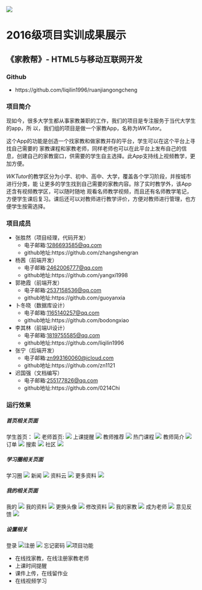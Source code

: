 <div>
	<img src="imgs/logo.png"/>
</div>
<h1>2016级项目实训成果展示</h1>
<h2>《家教帮》- HTML5与移动互联网开发</h2>
<h3>Github</h3>
<ul><li>https://github.com/liqilin1996/ruanjiangongcheng</li></ul>
<h3>项目简介</h3>
<body>
    <p>    现如今，很多大学生都从事家教兼职的工作，我们的项目是专注服务于当代大学生的app，所
以，我们组的项目是做一个家教App，名称为<em>WKTutor</em>。</p>
<p>    这个App的功能是创造一个找家教和做家教并存的平台，学生可以在这个平台上寻找自己需要的
家教课程和家教老师，同样老师也可以在此平台上发布自己的信息，创建自己的家教窗口，供需要的学生自主选择。此App支持线上视频教学，更加方便。</p>
<p>    <em>WKTutor</em>的教学区分为小学、初中、高中、大学，覆盖各个学习阶段，并按城市进行分类，能
让更多的学生找到自己需要的家教内容。除了实时教学外，该App还含有视频教学区，可以随时随地
观看名师教学视频，而且还有名师教学笔记，方便学生课后复习。课后还可以对教师进行教学评价，方便对教师进行管理，也方便学生按需选择。</p>
<h3>项目成员</h3>
<ul>
	<li>张胜然（项目经理，代码开发）
		<ul>
			<li>电子邮箱:<a href="#">1286693585@qq.com</a></li>
			<li>github地址:https://github.com/zhangshengran</li>
		</ul>
	</li>
	<li>杨茜（前端开发）
		<ul>
			<li>电子邮箱:<a href="#">2462006777@qq.com</a></li>
			<li>github地址:https://github.com/yangxi1998</li>
		</ul>
	</li>
	<li>郭艳霞（前端开发）
		<ul>
			<li>电子邮箱:<a href="#">2537158536@qq.com</a></li>
			<li>github地址:https://github.com/guoyanxia</li>
		</ul>
	</li>
	<li>卜冬晓（数据库设计）
		<ul>
			<li>电子邮箱:<a href="#">1165140257@qq.com</a></li>
			<li>github地址:https://github.com/bodongxiao</li>
		</ul>
	</li>
	<li>李其林（前端UI设计）
		<ul>
			<li>电子邮箱:<a href="#">1819755585@qq.com</a></li>
			<li>github地址:https://github.com/liqilin1996</li>
		</ul>
	</li>
	<li>张宁（后端开发）
		<ul>
			<li>电子邮箱:<a href="#">zn993160060@icloud.com</a></li>
			<li>github地址:https://github.com/zn1121</li>
		</ul>
	</li>
	<li>迟国强（文档编写）
		<ul>
			<li>电子邮箱:<a href="#">255177826@qq.com</a></li>
			<li>github地址:https://github.com/0214Chi</li>
		</ul>
	</li>
</ul>
<h3>运行效果</h3>
	<h5>首页相关页面</h5>		
	<span>学生首页：</span>
<img src="imgs/stuhome.png"/>
	<span>老师首页:</span>	
<img src="imgs/teahome.jpg"/>
	<span>上课提醒</span>
<img src="imgs/affairm.png"/>
	<span>教师推荐</span>
<img src="imgs/teacher.png"/>
	<span>热门课程</span>
<img src="imgs/course.png"/>
	<span>教师简介</span>
<img src="imgs/teacherdetail.png"/>
	<span>订单</span>
<img src="imgs/orderdetail.png"/>
	<span>搜索</span>
<img src="imgs/search.png"/>
	<span>社区</span>
<img src="imgs/shequ.jpg"/>
<h5>学习圈相关页面</h5>
	<span>学习圈</span>
<img src="imgs/learn.jpg"/>
	<span>新闻</span>
<img src="imgs/news.jpg"/>
	<span>资料云</span>
<img src="imgs/datamore.png"/>
	<span>更多资料</span>
<img src="imgs/data.png"/>
<h5>我的相关页面</h5>
	<span>我的</span>
<img src="imgs/my.png"/>
	<span>我的资料</span>
<img src="imgs/mine.jpg"/>
	<span>更换头像</span>
<img src="imgs/changehead.png"/>
	<span>修改资料</span>
<img src="imgs/teadata.png"/>
	<span>我的家教</span>
<img src="imgs/mycourse.png"/>
	<span>成为老师</span>
<img src="imgs/beteacher.png"/>
	<span>意见反馈</span>
<img src="imgs/advice.png"/>
<h5>设置相关</h5>
	<span>登录</span>
<img src="imgs/login.png"/
     	<span>注册</span>
<img src="imgs/register.png"/>
	<span>忘记密码</span>
<img src="imgs/forget.png"/

	

<h3>项目功能</h3>
<ul>
	<li>在线找家教，在线注册家教老师</li>
	<li>上课时间提醒</li>
	<li>课件上传，在线留作业</li>
	<li>在线视频学习</li>
</ul>
</body>
